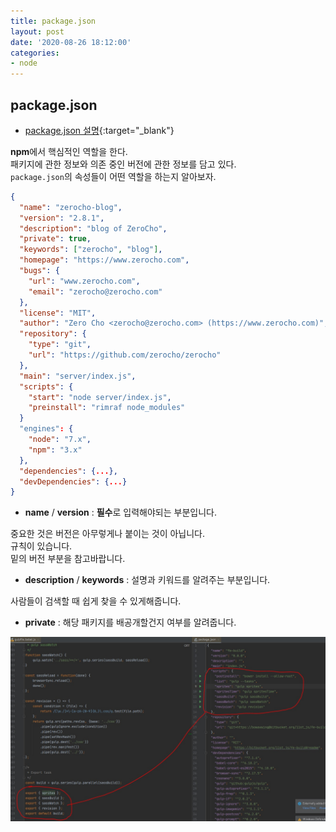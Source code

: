 ```yaml
---
title: package.json
layout: post
date: '2020-08-26 18:12:00'
categories:
- node
---
```


## package.json

* [package.json 설명](https://www.zerocho.com/category/NodeJS/post/5825a3caaff5c70018279975){:target="_blank"}

**npm**에서 핵심적인 역할을 한다.  
패키지에 관한 정보와 의존 중인 버전에 관한 정보를 담고 있다.  
`package.json`의 속성들이 어떤 역할을 하는지 알아보자.

```json
{
  "name": "zerocho-blog",
  "version": "2.8.1",
  "description": "blog of ZeroCho",
  "private": true,
  "keywords": ["zerocho", "blog"],
  "homepage": "https://www.zerocho.com",
  "bugs": {
    "url": "www.zerocho.com",
    "email": "zerocho@zerocho.com"
  },
  "license": "MIT",
  "author": "Zero Cho <zerocho@zerocho.com> (https://www.zerocho.com)",
  "repository": {
    "type": "git",
    "url": "https://github.com/zerocho/zerocho"
  },
  "main": "server/index.js",
  "scripts": {
    "start": "node server/index.js",
    "preinstall": "rimraf node_modules"
  }
  "engines": {
    "node": "7.x",
    "npm": "3.x"
  },
  "dependencies": {...},
  "devDependencies": {...}
}
```

* **name** / **version** : **필수**로 입력해야되는 부분입니다.

중요한 것은 버전은 아무렇게나 붙이는 것이 아닙니다.  
규칙이 있습니다.  
밑의 버전 부분을 참고바랍니다.

* **description** / **keywords** : 설명과 키워드를 알려주는 부분입니다.
 
사람들이 검색할 때 쉽게 찾을 수 있게해줍니다.  

* **private** : 해당 패키지를 배공개할건지 여부를 알려줍니다.





![](/static/img/node/image03.jpg)